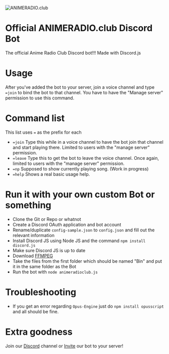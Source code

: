![ANIMERADIO.club](https://lh3.googleusercontent.com/zBEKPHMupr8omneGhfGgs7vjFh6WaHyW-zOfkEP988mFhM5CkZ1lWaD8Fbr8kiS5QuKoaZyGc0vLSGM=w1920-h950-rw)

# Official ANIMERADIO.club Discord Bot
The official Anime Radio Club Discord bot!!! Made with Discord.js
# Usage
After you've added the bot to your server, join a voice channel and type `=join` to bind the bot to that channel. You have to have the "Manage server" permission to use this command.
# Command list
This list uses `=` as the prefix for each
* `=join`
Type this while in a voice channel to have the bot join that channel and start playing there. Limited to users with the "manage server" permission.
* `=leave`
Type this to get the bot to leave the voice channel. Once again, limited to users with the "manage server" permission.
* `=np`
Supposed to show currently playing song. (Work in progress)
* `=help`
Shows a real basic usage help.

# Run it with your own custom Bot or something
* Clone the Git or Repo or whatnot
* Create a Discord OAuth application and bot account
* Rename/duplicate `config-sample.json` to `config.json` and fill out the relevant information
* Install Discord JS using Node JS and the command `npm install discord.js`
* Make sure Discord JS is up to date
* Download [FFMPEG](https://ffmpeg.zeranoe.com/builds/win64/static/ffmpeg-20170123-e371f03-win64-static.zip)
* Take the files from the first folder which should be named "Bin" and put it in the same folder as the Bot
* Run the bot with `node animeradioclub.js`

# Troubleshooting
* If you get an error regarding `Opus-Engine` just do `npm install opusscript` and all should be fine.

# Extra goodness
Join our [Discord](https://discord.gg/WCxHjFX) channel or [Invite](https://discordapp.com/oauth2/authorize?client_id=273299834470006786&scope=bot&permissions=36702208) our bot to your server!
